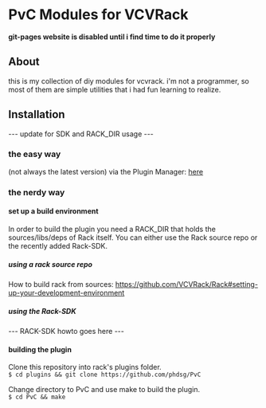 # PvC Modules for VCVRack

__git-pages website is disabled until i find time to do it properly__

## About
this is my collection of diy modules for vcvrack.
i'm not a programmer, so most of them are simple utilities that i had fun learning to realize.

## Installation

--- update for SDK and RACK_DIR usage ---

### the easy way
(not always the latest version)
via the Plugin Manager: [here](https://vcvrack.com/plugins.html#pvc)

### the nerdy way

#### set up a build environment

  In order to build the plugin you need a RACK_DIR that holds the sources/libs/deps of Rack itself.
  You can either use the Rack source repo or the recently added Rack-SDK.

##### using a rack source repo

  How to build rack from sources: https://github.com/VCVRack/Rack#setting-up-your-development-environment  
  
##### using the Rack-SDK

  --- RACK-SDK howto goes here ---
  
#### building the plugin
  
  Clone this repository into rack's plugins folder.  
    `$ cd plugins && git clone https://github.com/phdsg/PvC`  
    
  Change directory to PvC and use make to build the plugin.  
    `$ cd PvC && make` 

